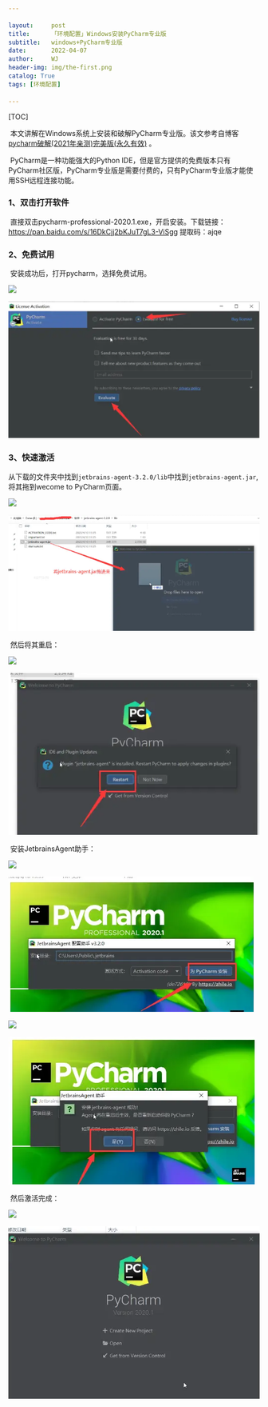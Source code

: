 ```yaml
---

layout:     post
title:      「环境配置」Windows安装PyCharm专业版
subtitle:   windows+PyCharm专业版
date:       2022-04-07
author:     WJ
header-img: img/the-first.png
catalog: True
tags: [环境配置]
   
---
```


[TOC]

​         本文讲解在Windows系统上安装和破解PyCharm专业版。该文参考自博客[pycharm破解(2021年亲测)完美版(永久有效)](https://www.bilibili.com/read/cv10386031/) 。

​		PyCharm是一种功能强大的Python IDE，但是官方提供的免费版本只有PyCharm社区版，PyCharm专业版是需要付费的，只有PyCharm专业版才能使用SSH远程连接功能。

### 1、双击打开软件		

​		直接双击pycharm-professional-2020.1.exe，开启安装。下载链接：https://pan.baidu.com/s/16DkCjj2bKJuT7gL3-ViSgg 提取码：ajqe 

### 2、免费试用

​		安装成功后，打开pycharm，选择免费试用。

![]({{site.baseurl}}/img-post/环境配置/2022-04-07-Windows安装PyCharm专业版/免费试用.png)

![](..//img-post/环境配置/2022-04-07-Windows安装PyCharm专业版/免费试用.png)

### 3、快速激活

​		从下载的文件夹中找到`jetbrains-agent-3.2.0/lib`中找到`jetbrains-agent.jar`,将其拖到wecome to PyCharm页面。

![]({{site.baseurl}}/img-post/环境配置/2022-04-07-Windows安装PyCharm专业版/拖进欢迎页面.png)

![](..//img-post/环境配置/2022-04-07-Windows安装PyCharm专业版/拖进欢迎页面.png)

​		然后将其重启：

![]({{site.baseurl}}/img-post/环境配置/2022-04-07-Windows安装PyCharm专业版/重启pycharm.png)

![](..//img-post/环境配置/2022-04-07-Windows安装PyCharm专业版/重启pycharm.png)

​		安装JetbrainsAgent助手：

![]({{site.baseurl}}/img-post/环境配置/2022-04-07-Windows安装PyCharm专业版/为PyCharm安装.png)

![](..//img-post/环境配置/2022-04-07-Windows安装PyCharm专业版/为PyCharm安装.png)

![]({{site.baseurl}}/img-post/环境配置/2022-04-07-Windows安装PyCharm专业版/安装JetbrainsAgent助手.png)

![](..//img-post/环境配置/2022-04-07-Windows安装PyCharm专业版/安装JetbrainsAgent助手.png)		

​		然后激活完成：

![]({{site.baseurl}}/img-post/环境配置/2022-04-07-Windows安装PyCharm专业版/激活完成.png)

![](..//img-post/环境配置/2022-04-07-Windows安装PyCharm专业版/激活完成.png)



